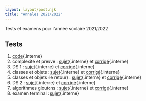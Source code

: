 ```yaml
---
layout: layout/post.njk 
title: "Annales 2021/2022"
---
```



<!-- début résumé -->

Tests et examens pour l'année scolaire 2021/2022

<!-- end résumé -->

## Tests

1. [code](./1_test){.interne}
2. complexité et preuve : [sujet](./2_test_sujet){.interne} et [corrigé](./2_test_corrige){.interne}
3. DS 1 : [sujet](./3_ds_sujet){.interne} et [corrigé](./3_ds_corrige){.interne}
4. classes et objets : [sujet](./4_test_sujet){.interne} et [corrigé](./4_test_corrige){.interne}
5. classes et objets (le retour) : [sujet](./5_test_sujet){.interne} et [corrigé](./5_test_corrige){.interne}
6. DS 2 : [sujet](./ds_2_sujet){.interne} et [corrigé](./ds_2_corrige){.interne}
7. algorithmes gloutons : [sujet](./6_test_sujet){.interne} et [corrigé](./6_test_corrige){.interne}
8. examen terminal : [sujet](./7_et_sujet){.interne}
